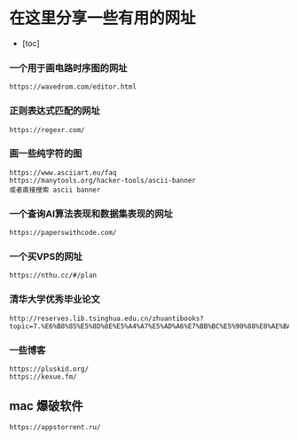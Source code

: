 # 在这里分享一些有用的网址
- [toc]

### 一个用于画电路时序图的网址
`https://wavedrom.com/editor.html`

### 正则表达式匹配的网址
`https://regexr.com/`

### 画一些纯字符的图
```
https://www.asciiart.eu/faq
https://manytools.org/hacker-tools/ascii-banner
或者直接搜索 ascii banner
```



### 一个查询AI算法表现和数据集表现的网址

```
https://paperswithcode.com/
```



### 一个买VPS的网址

```
https://nthu.cc/#/plan
```





### 清华大学优秀毕业论文

```
http://reserves.lib.tsinghua.edu.cn/zhuantibooks?topic=7.%E6%B8%85%E5%8D%8E%E5%A4%A7%E5%AD%A6%E7%BB%BC%E5%90%88%E8%AE%BA%E6%96%87%E8%AE%AD%E7%BB%83%E4%BC%98%E7%A7%80%E8%AE%BA%E6%96%87%EF%BC%882021%EF%BC%89
```





### 一些博客

```
https://pluskid.org/
https://kexue.fm/
```



## mac 爆破软件

```
https://appstorrent.ru/
```


